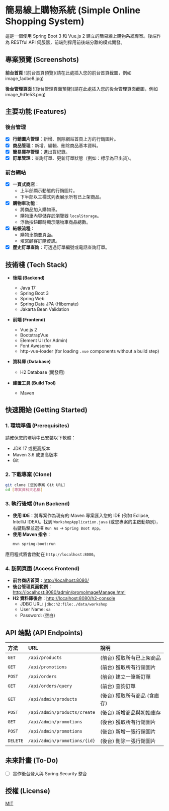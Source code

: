 # 簡易線上購物系統 (Simple Online Shopping System)

這是一個使用 Spring Boot 3 和 Vue.js 2 建立的簡易線上購物系統專案。後端作為 RESTful API 伺服器，前端則採用前後端分離的模式開發。

## 專案預覽 (Screenshots)

**前台首頁**
![前台首頁預覽](請在此處插入您的前台首頁截圖，例如 image_1adbe8.jpg)

**後台管理頁面**
![後台管理頁面預覽](請在此處插入您的後台管理頁面截圖，例如 image_9d1e53.png)

## 主要功能 (Features)

### 後台管理
- [x] **行銷圖片管理**：新增、刪除網站首頁上方的行銷圖片。
- [x] **商品管理**：新增、編輯、刪除商品基本資料。
- [x] **簡易庫存管理**：進出貨紀錄。
- [x] **訂單管理**：查詢訂單、更新訂單狀態（例如：標示為已出貨）。

### 前台網站
- [x] **一頁式商店**：
    - 上半部顯示動態的行銷圖片。
    - 下半部以三欄式列表展示所有已上架商品。
- [x] **購物車功能**：
    - 將商品加入購物車。
    - 購物車內容儲存於瀏覽器 `localStorage`。
    - 浮動按鈕即時顯示購物車商品總數。
- [x] **結帳流程**：
    - 購物車摘要頁面。
    - 填寫顧客訂購資訊。
- [x] **歷史訂單查詢**：可透過訂單編號或電話查詢訂單。

## 技術棧 (Tech Stack)

* **後端 (Backend)**
    * Java 17
    * Spring Boot 3
    * Spring Web
    * Spring Data JPA (Hibernate)
    * Jakarta Bean Validation

* **前端 (Frontend)**
    * Vue.js 2
    * BootstrapVue
    * Element UI (for Admin)
    * Font Awesome
    * http-vue-loader (for loading `.vue` components without a build step)

* **資料庫 (Database)**
    * H2 Database (開發用)

* **建置工具 (Build Tool)**
    * Maven

## 快速開始 (Getting Started)

### 1. 環境準備 (Prerequisites)
請確保您的環境中已安裝以下軟體：
* JDK 17 或更高版本
* Maven 3.6 或更高版本
* Git

### 2. 下載專案 (Clone)
```bash
git clone [您的專案 Git URL]
cd [專案資料夾名稱]
```

### 3. 執行後端 (Run Backend)
* **使用 IDE**：將專案作為現有的 Maven 專案匯入您的 IDE (例如 Eclipse, IntelliJ IDEA)。找到 `WorkshopApplication.java` (或您專案的主啟動類別)，右鍵點擊並選擇 `Run As` -> `Spring Boot App`。
* **使用 Maven 指令**：
    ```bash
    mvn spring-boot:run
    ```
應用程式將會啟動在 `http://localhost:8080`。

### 4. 訪問頁面 (Access Frontend)
* **前台商店首頁**：[http://localhost:8080/](http://localhost:8080/)
* **後台管理頁面範例**：[http://localhost:8080/admin/promoImageManage.html](http://localhost:8080/admin/promoImageManage.html)
* **H2 資料庫後台**：[http://localhost:8080/h2-console](http://localhost:8080/h2-console)
    * JDBC URL: `jdbc:h2:file:./data/workshop`
    * User Name: `sa`
    * Password: (空白)

## API 端點 (API Endpoints)

| 方法 | URL | 說明 |
| :--- | :--- | :--- |
| `GET` | `/api/products` | (前台) 獲取所有已上架商品 |
| `GET` | `/api/promotions` | (前台) 獲取所有行銷圖片 |
| `POST`| `/api/orders` | (前台) 建立一筆新訂單 |
| `GET` | `/api/orders/query` | (前台) 查詢訂單 |
| `GET` | `/api/admin/products` | (後台) 獲取所有商品 (含庫存) |
| `POST`| `/api/admin/products/create`| (後台) 新增商品與初始庫存 |
| `GET` | `/api/admin/promotions` | (後台) 獲取所有行銷圖片 |
| `POST`| `/api/admin/promotions` | (後台) 新增一張行銷圖片 |
| `DELETE`| `/api/admin/promotions/{id}`| (後台) 刪除一張行銷圖片 |

## 未來計畫 (To-Do)
- [ ] 實作後台登入與 Spring Security 整合

## 授權 (License)
[MIT](https://choosealicense.com/licenses/mit/)
